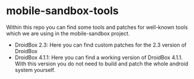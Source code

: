 mobile-sandbox-tools
====================

Within this repo you can find some tools and patches for well-known tools which we are using in the mobile-sandbox project.

* DroidBox 2.3: 
    Here you can find custom patches for the 2.3 version of DroidBox
* DroidBox 4.1.1: 
    Here you can find a working version of DroidBox 4.1.1. With this version you do not need to build and patch the whole android system yourself.
